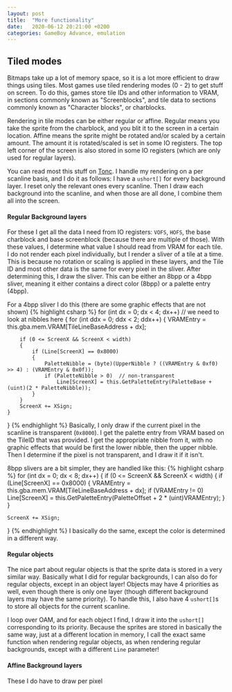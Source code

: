 ```yaml
---
layout: post
title:  "More functionality"
date:   2020-06-12 20:21:00 +0200
categories: GameBoy Advance, emulation
---
```


## Tiled modes

Bitmaps take up a lot of memory space, so it is a lot more efficient to draw things using tiles. Most games use tiled rendering modes (0 - 2) to get stuff on screen. To do this, games store tile IDs and other information to VRAM, in sections commonly known as "Screenblocks", and tile data to sections commonly known as "Character blocks", or charblocks.

Rendering in tile modes can be either regular or affine. Regular means you take the sprite from the charblock, and you blit it to the screen in a certain location. Affine means the sprite might be rotated and/or scaled by a certain amount. The amount it is rotated/scaled is set in some IO registers. The top left corner of the screen is also stored in some IO registers (which are only used for regular layers).

You can read most this stuff on [Tonc](https://www.coranac.com/tonc/text/). I handle my rendering on a per scanline basis, and I do it as follows: I have a `ushort[]` for every background layer. I reset only the relevant ones every scanline. Then I draw each background into the scanline, and when those are all done, I combine them all into the screen.

#### Regular Background layers
For these I get all the data I need from IO registers: `VOFS`, `HOFS`, the base charblock and base screenblock (because there are multiple of those). With these values, I determine what value I should read from VRAM for each tile. I do not render each pixel individually, but I render a sliver of a tile at a time. This is because no rotation or scaling is applied in these layers, and the Tile ID and most other data is the same for every pixel in the sliver. After determining this, I draw the sliver. This can be either an 8bpp or a 4bpp sliver, meaning it either contains a direct color (8bpp) or a palette entry (4bpp).

For a 4bpp sliver I do this (there are some graphic effects that are not shown)
{% highlight csharp %}
for (int dx = 0; dx < 4; dx++)  // we need to look at nibbles here
{
    for (int ddx = 0; ddx < 2; ddx++)
    {
        VRAMEntry = this.gba.mem.VRAM[TileLineBaseAddress + dx];

        if (0 <= ScreenX && ScreenX < width)
        {
            if (Line[ScreenX] == 0x8000)
            {
                PaletteNibble = (byte)(UpperNibble ? ((VRAMEntry & 0xf0) >> 4) : (VRAMEntry & 0x0f));
                if (PaletteNibble > 0)  // non-transparent
                    Line[ScreenX] = this.GetPaletteEntry(PaletteBase + (uint)(2 * PaletteNibble));
            }
        }
        ScreenX += XSign;
    }
}
{% endhighlight %}
Basically, I only draw if the current pixel in the scanline is transparent (`0x8000`). I get the palette entry from VRAM based on the TileID that was provided. I get the appropriate nibble from it, with no graphic effects that would be first the lower nibble, then the upper nibble. Then I determine if the pixel is not transparent, and I draw it if it isn't.

8bpp slivers are a bit simpler, they are handled like this:
{% highlight csharp %}
for (int dx = 0; dx < 8; dx++)
{
    if (0 <= ScreenX && ScreenX < width)
    {
        if (Line[ScreenX] == 0x8000)
        {
            VRAMEntry = this.gba.mem.VRAM[TileLineBaseAddress + dx];
            if (VRAMEntry != 0)
                Line[ScreenX] = this.GetPaletteEntry(PaletteOffset + 2 * (uint)VRAMEntry);
        }
    }

    ScreenX += XSign;
}
{% endhighlight %}
I basically do the same, except the color is determined in a different way.

#### Regular objects
The nice part about regular objects is that the sprite data is stored in a very similar way. Basically what I did for regular backgrounds, I can also do for regular objects, except in an object layer! Objects may have 4 priorities as well, even though there is only one layer (though different background layers may have the same priority). To handle this, I also have 4 `ushort[]`s to store all objects for the current scanline.

I loop over OAM, and for each object I find, I draw it into the `ushort[]` corresponding to its priority. Because the sprites are stored in basically the same way, just at a different location in memory, I call the exact same function when rendering regular objects, as when rendering regular backgrounds, except with a different `Line` parameter!

#### Affine Background layers
These I do have to draw per pixel
